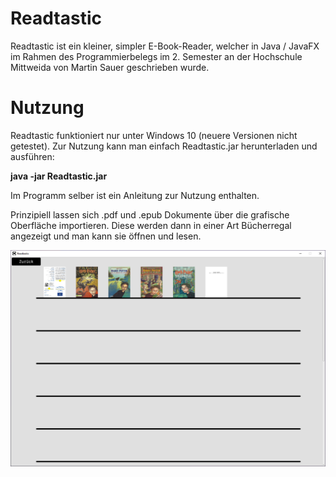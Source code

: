 # Readtastic

Readtastic ist ein kleiner, simpler E-Book-Reader, welcher in Java / JavaFX im Rahmen des Programmierbelegs im 2. Semester an der Hochschule Mittweida von Martin Sauer geschrieben wurde.

# Nutzung

Readtastic funktioniert nur unter Windows 10 (neuere Versionen nicht getestet).
Zur Nutzung kann man einfach Readtastic.jar herunterladen und ausführen:

**java -jar Readtastic.jar**

Im Programm selber ist ein Anleitung zur Nutzung enthalten.

Prinzipiell lassen sich .pdf und .epub Dokumente über die grafische Oberfläche importieren.
Diese werden dann in einer Art Bücherregal angezeigt und man kann sie öffnen und lesen.

![alt text](./src/main/resources/other/helpWindow/bookshelfScreenshot.PNG "Title")
